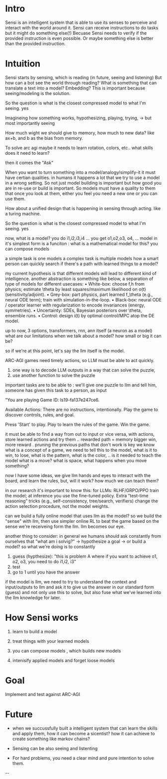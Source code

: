 # Intro
Sensi is an intelligent system that is able to use its senses to perceive and interact with the world around it.
Sensi can receive instructions to do tasks but it might do something else(!)
Becuase Sensi needs to verify if the provided instruction is even possible. Or maybe something else is better than the provided instruction.

# Intuition 
Sensi starts by sensing, which is reading (in future, seeing and listening)
But how can a bot see the world through reading?
What is something that can translate a text into a model? Embedding?
This is important because seeing/modeling is the solution.

So the question is what is the closest compressed model to what I'm seeing. yes

Imagineing how something works, hypothesizing, playing, trying, -> but most importantly seeing 

How much wight we should give to memory, how much to new data? like ax+b, and b as the bias from memory.


To solve arc agi maybe it needs to learn rotation, colors, etc.. what skills does it need to learn?

then it comes the "Ask"

When you want to turn something into a model/analogy/simplify-it it must have certian qualities. in humans it happens a lot that we try to use a model in a wrong setting. 
So not just model building is important but how good you are in re-use or build is important. 
So models must have a quality to them that once you look at them, either you feel you need a new one or you can use them. 

How about a unified design that is happening in sensing through acting. like a turing machine.


So the question is what is the closest compressed model to what I'm seeing. yes

now, what is a model?
you do i1,i2,i3,i4 ... you get o1,o2,o3, o4, ...
model in it's simplest form is a funciton
:
what is a mathematical model for this?
you can compose models

a simple task is one models
a complex task is multiple models
how a smart person can quickly search if there's a path with learned things to a model?

my current hypothesis is that different models will lead to different kind of intelligence.
another abstraction is something like below, a separation of type of models for different usecases:
	•	White-box: choose f,h from physics; estimate \theta by least squares/maximum likelihood on o(t) (sensitivity/adjoint).
	•	Grey-box: part physics, part learned f_\theta (e.g., neural ODE term); train with simulation-in-the-loop.
	•	Black-box: neural ODE / operator learner with regularization to encode invariances (energy, symmetries).
	•	Uncertainty: SDEs, Bayesian posteriors over \theta, ensemble runs.
	•	Control: design i(t) by optimal control/MPC atop the DE model.

up to now, 3 options, transformers, rnn, ann itself (a neuron as a model)
what are our limitations when we talk about a model? how small or big it can be?

so if we're at this point, let's say the llm itself is the model.

ARC-AGI games need timely actions, so LLM must be able to act quickly.
1. one way is to decode LLM outputs in a way that can solve the puzzle, 
2. use another function to solve the puzzle

important tasks are to be able to : we'll give one puzzle to llm and tell him, someone has given this task to a person, as input 

"You are playing Game ID: ls19-fa137e247ce6.

Available Actions:
There are no instructions, intentionally. Play the game to discover controls, rules, and goal.

Press 'Start' to play.
Play to learn the rules of the game.
Win the game.

it must be able to find a way from out to input or vice versa, with actions, store learned actions and try them ..
rewarded path = memory
bigger win, more reward .
pruning the previous paths that don't work is key
we know what is a concept of a game, we need to tell this to the model, what is it to win, to lose, what is the pattern, what is the color, ..
is it needed to teach the model what is a move? what is space, what happens when you move something?

now I have some ideas, 
we give llm hands and eyes to interact with the board, and learn the  rules,
but, will it work? how much we can teach them?

in our research it's important to know this: for LLMs: RLHF/GRPO/PPO train the model; at inference you use the fine-tuned policy. Extra “test-time reasoning” tricks (e.g., self-consistency, tree/search, verifiers) change the action selection procedure, not the model weights.

can we build a fully online model that uses llm as the model?
so we build the "sense" with llm, then use simpler online RL to beat the game based on the sense we're receiveing form the llm. llm becomes our eye.

another thing to consider:
in general we humans should ask constantly from ourselves that "what am i solvig?" -> hypothesize a goal -> or build a model? 
so what we're doing is to constantly 
1. guess (hypthesize): "this is problem A where if you want to achieve o1, o2, o3, you need to do i1,i2, i3"
2. test 
3. go to 1 until you have the answer

if the model is llm, we need to try to understand the context and input/outputs to llm and ask it to give us the answer in our standard form (guess)
and not only use this to solve, but also fuse what we've learned into the llm knowledge for later.


# How Sensi works
1. learn to build a model
2. treat things with your learned models
3. you can compose models , which builds new models

100. intenisify applied models and forget loose models




# Goal
Implement and test against ARC-AGI

# Future
- when we succussfully built a intelligent system  that can learn the skills and apply them, how it can become a sicentist?
how it can achieve to create something like markov chains?

- Sensing can be also seeing and listenting

- For hard problems, you need a clear mind and pure intention to solve them.

--

